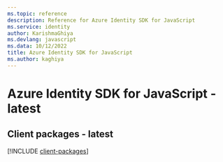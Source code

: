 ```yaml
---
ms.topic: reference
description: Reference for Azure Identity SDK for JavaScript
ms.service: identity
author: KarishmaGhiya
ms.devlang: javascript
ms.data: 10/12/2022
title: Azure Identity SDK for JavaScript
ms.author: kaghiya
---
```

# Azure Identity SDK for JavaScript - latest

## Client packages - latest
[!INCLUDE [client-packages](identity-client-index.md)]